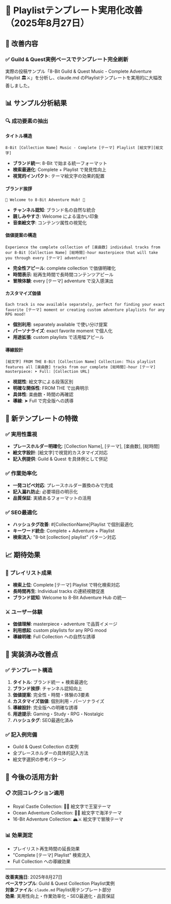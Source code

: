 # 📝 Playlistテンプレート実用化改善（2025年8月27日）

## 🎯 改善内容

### ✅ Guild & Quest実例ベースでテンプレート完全刷新

実際の投稿サンプル「8-Bit Guild & Quest Music - Complete Adventure Playlist 🏛️⚔️」を分析し、claude.md のPlaylistテンプレートを実用的に大幅改善しました。

## 📊 サンプル分析結果

### 🔍 **成功要素の抽出**

#### **タイトル構造**
```
8-Bit [Collection Name] Music - Complete [テーマ] Playlist [絵文字][絵文字]
```
- **ブランド統一**: 8-Bit で始まる統一フォーマット
- **検索最適化**: Complete + Playlist で発見性向上
- **視覚的インパクト**: テーマ絵文字の効果的配置

#### **ブランド挨拶**
```
🎵 Welcome to 8-Bit Adventure Hub! 🎵
```
- **チャンネル認知**: ブランド名の自然な統合
- **親しみやすさ**: Welcome による温かい印象
- **音楽絵文字**: コンテンツ属性の視覚化

#### **価値提案の構造**
```
Experience the complete collection of [楽曲数] individual tracks from our 8-Bit [Collection Name] [総時間]-hour masterpiece that will take you through every [テーマ] adventure!
```
- **完全性アピール**: complete collection で価値明確化
- **時間表示**: 総再生時間で長時間コンテンツアピール
- **冒険体験**: every [テーマ] adventure で没入感演出

#### **カスタマイズ価値**
```
Each track is now available separately, perfect for finding your exact favorite [テーマ] moment or creating custom adventure playlists for any RPG mood!
```
- **個別利用**: separately available で使い分け提案
- **パーソナライズ**: exact favorite moment で個人化
- **用途拡張**: custom playlists で活用幅アピール

#### **導線設計**
```
[絵文字] FROM THE 8-Bit [Collection Name] Collection: This playlist features all [楽曲数] tracks from our complete [総時間]-hour [テーマ] masterpiece: ➤ Full: [Collection URL]
```
- **視認性**: 絵文字による段落区別
- **明確な関係性**: FROM THE で出典明示
- **具体性**: 楽曲数・時間の再確認
- **導線**: ➤ Full で完全版への誘導

## 🚀 新テンプレートの特徴

### ✅ **実用性重視**
- **プレースホルダー明確化**: [Collection Name], [テーマ], [楽曲数], [総時間]
- **絵文字設計**: [絵文字]で視覚的カスタマイズ対応
- **記入例提供**: Guild & Quest を具体例として併記

### ✅ **作業効率化**
- **一発コピペ対応**: プレースホルダー置換のみで完成
- **記入漏れ防止**: 必要項目の明示化
- **品質保証**: 実績あるフォーマットの活用

### ✅ **SEO最適化**
- **ハッシュタグ改善**: #[CollectionName]Playlist で個別最適化
- **キーワード統合**: Complete + Adventure + Playlist
- **検索流入**: "8-bit [collection] playlist" パターン対応

## 📈 期待効果

### 🎵 **プレイリスト成果**
- **検索上位**: Complete [テーマ] Playlist で特化検索対応
- **長時間再生**: Individual tracks の連続視聴促進
- **ブランド認知**: Welcome to 8-Bit Adventure Hub の統一

### ⚔️ **ユーザー体験**
- **価値理解**: masterpiece・adventure で品質イメージ
- **利用想起**: custom playlists for any RPG mood
- **導線明確**: Full Collection への自然な誘導

## 🔧 実装済み改善点

### ✅ **テンプレート構造**
1. **タイトル**: ブランド統一 + 検索最適化
2. **ブランド挨拶**: チャンネル認知向上
3. **価値提案**: 完全性・時間・体験の3要素
4. **カスタマイズ価値**: 個別利用・パーソナライズ
5. **導線設計**: 完全版への明確な誘導
6. **用途提示**: Gaming・Study・RPG・Nostalgic
7. **ハッシュタグ**: SEO最適化済み

### ✅ **記入例完備**
- Guild & Quest Collection の実例
- 全プレースホルダーの具体的記入方法
- 絵文字選択の参考パターン

## 🚀 今後の活用方針

### 📋 **次回コレクション適用**
- Royal Castle Collection: 🏰👑 絵文字で王室テーマ
- Ocean Adventure Collection: 🌊⛵ 絵文字で海洋テーマ
- 16-Bit Adventure Collection: 🏔️⚔️ 絵文字で冒険テーマ

### 📊 **効果測定**
- プレイリスト再生時間の延長効果
- "Complete [テーマ] Playlist" 検索流入
- Full Collection への導線効果

---

**改善実施日**: 2025年8月27日  
**ベースサンプル**: Guild & Quest Collection Playlist実例  
**対象ファイル**: `claude.md` Playlist用テンプレート部分  
**効果**: 実用性向上・作業効率化・SEO最適化・品質保証